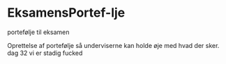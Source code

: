 # EksamensPortef-lje
portefølje til eksamen

Oprettelse af portefølje så underviserne kan holde øje med hvad der sker.
dag 32 vi er stadig fucked
